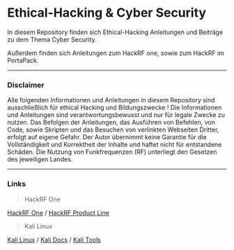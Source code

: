 # Ethical-Hacking & Cyber Security

In diesem Repository finden sich Ethical-Hacking Anleitungen und Beiträge zu dem Thema Cyber Security.

Außerdem finden sich Anleitungen zum HackRF one, sowie zum HackRF im PortaPack.

-----------------------------------------------------------------------------------------------------------------------------------------------------------------------------------

### Disclaimer
Alle folgenden Informationen und Anleitungen in diesem Repository sind ausschließlich für ethical Hacking und Bildungszwecke !
Die Informationen und Anleitungen sind verantwortungsbewusst und nur für legale Zwecke zu nutzen.
Das Befolgen der Anleitungen, das Ausführen von Befehlen, von Code, sowie Skripten und das Besuchen von verlinkten Webseiten Dritter, erfolgt auf eigene Gefahr.
Der Autor übernimmt keine Garantie für die Vollständigkeit und Korrektheit der Inhalte und haftet nicht für entstandene Schäden.
Die Nutzung von Funkfrequenzen (RF) unterliegt den Gesetzen des jeweiligen Landes.

-----------------------------------------------------------------------------------------------------------------------------------------------------------------------------------

### Links
> HackRF One

[HackRF One](https://greatscottgadgets.com/hackrf/one/) / [HackRF Product Line](https://greatscottgadgets.com/hackrf/)



> Kali Linux

[Kali Linux](https://www.kali.org/) / [Kali Docs](https://www.kali.org/docs/) / [Kali Tools](https://www.kali.org/tools/)

